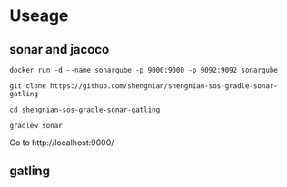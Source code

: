 # Useage

## sonar and jacoco
`docker run -d --name sonarqube -p 9000:9000 -p 9092:9092 sonarqube`

`git clone https://github.com/shengnian/shengnian-sos-gradle-sonar-gatling`

`cd shengnian-sos-gradle-sonar-gatling`

`gradlew sonar`

Go to http://localhost:9000/

## gatling

